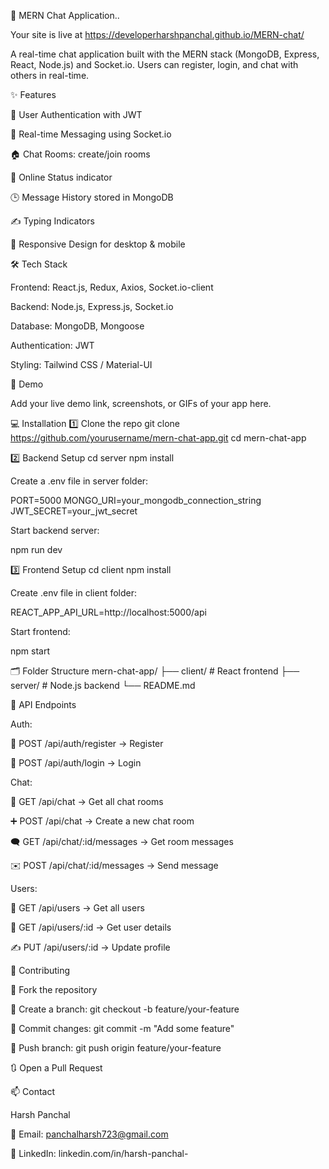 💬 MERN Chat Application..

Your site is live at https://developerharshpanchal.github.io/MERN-chat/ 

A real-time chat application built with the MERN stack (MongoDB, Express, React, Node.js) and Socket.io. Users can register, login, and chat with others in real-time.

✨ Features

🔐 User Authentication with JWT

💬 Real-time Messaging using Socket.io

🏠 Chat Rooms: create/join rooms

👥 Online Status indicator

🕒 Message History stored in MongoDB

✍️ Typing Indicators

📱 Responsive Design for desktop & mobile

🛠️ Tech Stack

Frontend: React.js, Redux, Axios, Socket.io-client

Backend: Node.js, Express.js, Socket.io

Database: MongoDB, Mongoose

Authentication: JWT

Styling: Tailwind CSS / Material-UI

🎨 Demo

Add your live demo link, screenshots, or GIFs of your app here.

💻 Installation
1️⃣ Clone the repo
git clone https://github.com/yourusername/mern-chat-app.git
cd mern-chat-app

2️⃣ Backend Setup
cd server
npm install


Create a .env file in server folder:

PORT=5000
MONGO_URI=your_mongodb_connection_string
JWT_SECRET=your_jwt_secret


Start backend server:

npm run dev

3️⃣ Frontend Setup
cd client
npm install


Create .env file in client folder:

REACT_APP_API_URL=http://localhost:5000/api


Start frontend:

npm start

🗂️ Folder Structure
mern-chat-app/
├── client/       # React frontend
├── server/       # Node.js backend
└── README.md

🔗 API Endpoints

Auth:

📝 POST /api/auth/register → Register

🔑 POST /api/auth/login → Login

Chat:

💬 GET /api/chat → Get all chat rooms

➕ POST /api/chat → Create a new chat room

🗨️ GET /api/chat/:id/messages → Get room messages

✉️ POST /api/chat/:id/messages → Send message

Users:

👥 GET /api/users → Get all users

🧑 GET /api/users/:id → Get user details

✍️ PUT /api/users/:id → Update profile

🤝 Contributing

🍴 Fork the repository

🌿 Create a branch: git checkout -b feature/your-feature

💾 Commit changes: git commit -m "Add some feature"

🚀 Push branch: git push origin feature/your-feature

🔃 Open a Pull Request

📫 Contact

Harsh Panchal

📧 Email: panchalharsh723@gmail.com

🔗 LinkedIn: linkedin.com/in/harsh-panchal-
